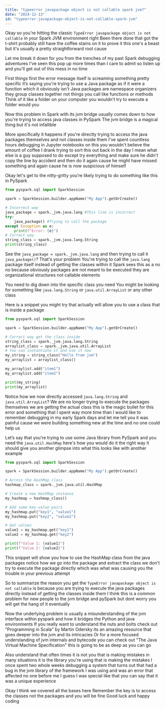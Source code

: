 ```yaml
---
title: "typeerror javapackage object is not callable spark jvm?"
date: "2024-12-13"
id: "typeerror-javapackage-object-is-not-callable-spark-jvm"
---
```


Okay so you're hitting the classic `TypeError javapackage object is not callable` in your Spark JVM environment right Been there done that got the t-shirt probably still have the coffee stains on it to prove it this one's a beast but it's usually a pretty straightforward root cause

Let me break it down for you from the trenches of my past Spark debugging adventures I've seen this pop up more times than I care to admit so listen up and you'll get out of this mess in no time

First things first the error message itself is screaming something pretty specific it’s saying you're trying to use a Java package as if it were a function which it obviously isn't Java packages are namespace organizers they group classes together not things you call like functions or methods Think of it like a folder on your computer you wouldn't try to execute a folder would you

Now this problem in Spark with its jvm bridge usually comes down to how you're trying to access java classes in PySpark The jvm bridge is a magical thing but it's not infallible

More specifically it happens if you’re directly trying to access the java packages themselves and not classes inside them I've spent countless hours debugging in Jupyter notebooks on this you wouldn't believe the amount of coffee I drank trying to sort this out back in the day I mean what else is a guy supposed to do except try everything and make sure he didn't copy the line by accident and then do it again cause he might have missed something and again cause he is now suspicious of himself

Okay let's get to the nitty-gritty you’re likely trying to do something like this in PySpark

```python
from pyspark.sql import SparkSession

spark = SparkSession.builder.appName("My App").getOrCreate()

# Incorrect way
java_package = spark._jvm.java.lang #This line is incorrect
try:
    java_package() #Trying to call the package
except Exception as e:
    print(f"Error: {e}")
# Correct way
string_class = spark._jvm.java.lang.String
print(string_class)
```

See the `java_package = spark._jvm.java.lang` and then trying to call it `java_package()`? That's your problem You're trying to call the `java.lang` package itself instead of getting the classes within it Spark sees this as a no no because obviously packages are not meant to be executed they are organizational structures not callable elements

You need to dig down into the specific class you need You might be looking for something like `java.lang.String` or `java.util.ArrayList` or any other class

Here is a snippet you might try that actually will allow you to use a class that is inside a package

```python
from pyspark.sql import SparkSession

spark = SparkSession.builder.appName("My App").getOrCreate()

# Correct way get the class inside
string_class = spark._jvm.java.lang.String
arraylist_class = spark._jvm.java.util.ArrayList
# You can instantiate it and use it now
my_string = string_class("Hello from jvm")
my_arraylist = arraylist_class()

my_arraylist.add("item1")
my_arraylist.add("item2")

print(my_string)
print(my_arraylist)
```

Notice how we now directly accessed `java.lang.String` and `java.util.ArrayList`? We are no longer trying to execute the packages themselves we are getting the actual class this is the magic bullet for this error and something that I spent way more time than I would like to remember debugging in my early Spark days and let me tell you it was painful cause we were building something new at the time and no one could help us

Let’s say that you're trying to use some Java library from PySpark and you need the `java.util.HashMap` here's how you would do it the right way it should give you another glimpse into what this looks like with another example

```python
from pyspark.sql import SparkSession

spark = SparkSession.builder.appName("My App").getOrCreate()

# Access the HashMap class
hashmap_class = spark._jvm.java.util.HashMap

# Create a new HashMap instance
my_hashmap = hashmap_class()

# Add some key-value pairs
my_hashmap.put("key1", "value1")
my_hashmap.put("key2", "value2")

# Get values
value1 = my_hashmap.get("key1")
value2 = my_hashmap.get("key2")

print(f"Value 1: {value1}")
print(f"Value 2: {value2}")
```

This snippet will show you how to use the HashMap class from the java packages notice how we go into the package and extract the class we don't try to execute the package directly which was what was causing you the trouble in your previous attempt

So to summarize the reason you get the `TypeError javapackage object is not callable` is because you are trying to execute the java packages directly instead of getting the classes inside them I think this is a common problem for new people to the jvm bridge and pySpark but dont worry you will get the hang of it eventually

Now the underlying problem is usually a misunderstanding of the jvm interface within pyspark and how it bridges the Python and java environments If you really want to understand the nuts and bolts check out "Programming in Scala" by Martin Odersky its an amazing resource that goes deeper into the jvm and its intricacies Or for a more focused understanding of jvm internals and bytecode you can check out "The Java Virtual Machine Specification" this is going to be as deep as you can go

Also understand that often times it is not you that is making mistakes in many situations it is the library you're using that is making the mistakes I once spent two whole weeks debugging a system that turns out that had a bug in the jvm library of the framework I was using and was an error that affected no one before me I guess I was special like that you can say that it was a unique experience

Okay I think we covered all the bases here Remember the key is to access the classes not the packages and you will be fine Good luck and happy coding
